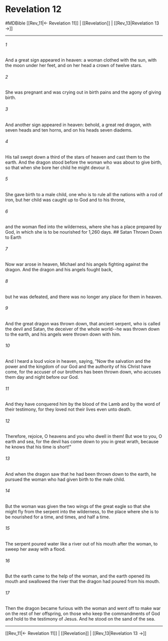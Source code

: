 # Revelation 12
#MDBible
[[Rev_11|← Revelation 11]] | [[Revelation]] | [[Rev_13|Revelation 13 →]]

***

###### 1 
And a great sign appeared in heaven: a woman clothed with the sun, with the moon under her feet, and on her head a crown of twelve stars. 

###### 2 
She was pregnant and was crying out in birth pains and the agony of giving birth. 

###### 3 
And another sign appeared in heaven: behold, a great red dragon, with seven heads and ten horns, and on his heads seven diadems. 

###### 4 
His tail swept down a third of the stars of heaven and cast them to the earth. And the dragon stood before the woman who was about to give birth, so that when she bore her child he might devour it. 

###### 5 
She gave birth to a male child, one who is to rule all the nations with a rod of iron, but her child was caught up to God and to his throne, 

###### 6 
and the woman fled into the wilderness, where she has a place prepared by God, in which she is to be nourished for 1,260 days. ## Satan Thrown Down to Earth 

###### 7 
Now war arose in heaven, Michael and his angels fighting against the dragon. And the dragon and his angels fought back, 

###### 8 
but he was defeated, and there was no longer any place for them in heaven. 

###### 9 
And the great dragon was thrown down, that ancient serpent, who is called the devil and Satan, the deceiver of the whole world--he was thrown down to the earth, and his angels were thrown down with him. 

###### 10 
And I heard a loud voice in heaven, saying, "Now the salvation and the power and the kingdom of our God and the authority of his Christ have come, for the accuser of our brothers has been thrown down, who accuses them day and night before our God. 

###### 11 
And they have conquered him by the blood of the Lamb and by the word of their testimony, for they loved not their lives even unto death. 

###### 12 
Therefore, rejoice, O heavens and you who dwell in them! But woe to you, O earth and sea, for the devil has come down to you in great wrath, because he knows that his time is short!" 

###### 13 
And when the dragon saw that he had been thrown down to the earth, he pursued the woman who had given birth to the male child. 

###### 14 
But the woman was given the two wings of the great eagle so that she might fly from the serpent into the wilderness, to the place where she is to be nourished for a time, and times, and half a time. 

###### 15 
The serpent poured water like a river out of his mouth after the woman, to sweep her away with a flood. 

###### 16 
But the earth came to the help of the woman, and the earth opened its mouth and swallowed the river that the dragon had poured from his mouth. 

###### 17 
Then the dragon became furious with the woman and went off to make war on the rest of her offspring, on those who keep the commandments of God and hold to the testimony of Jesus. And he stood on the sand of the sea. 

***

[[Rev_11|← Revelation 11]] | [[Revelation]] | [[Rev_13|Revelation 13 →]]
